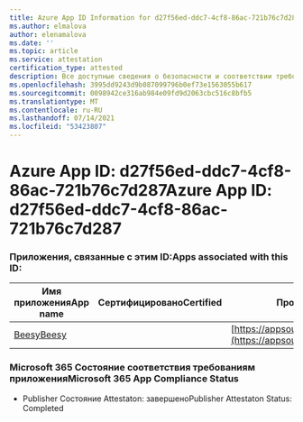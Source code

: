 ```yaml
---
title: Azure App ID Information for d27f56ed-ddc7-4cf8-86ac-721b76c7d287
ms.author: elmalova
author: elenamalova
ms.date: ''
ms.topic: article
ms.service: attestation
certification_type: attested
description: Все доступные сведения о безопасности и соответствии требованиям для d27f56ed-ddc7-4cf8-86ac-721b76c7d287.
ms.openlocfilehash: 3995dd9243d9b087099796b0ef73e1563055b617
ms.sourcegitcommit: 0098942ce316ab984e09fd9d2063cbc516c8bfb5
ms.translationtype: MT
ms.contentlocale: ru-RU
ms.lasthandoff: 07/14/2021
ms.locfileid: "53423807"
---
```

# <a name="azure-app-id-d27f56ed-ddc7-4cf8-86ac-721b76c7d287"></a><span data-ttu-id="cd7a9-103">Azure App ID: d27f56ed-ddc7-4cf8-86ac-721b76c7d287</span><span class="sxs-lookup"><span data-stu-id="cd7a9-103">Azure App ID: d27f56ed-ddc7-4cf8-86ac-721b76c7d287</span></span>


### <a name="apps-associated-with-this-id"></a><span data-ttu-id="cd7a9-104">Приложения, связанные с этим ID:</span><span class="sxs-lookup"><span data-stu-id="cd7a9-104">Apps associated with this ID:</span></span>
| <span data-ttu-id="cd7a9-105">**Имя приложения**</span><span class="sxs-lookup"><span data-stu-id="cd7a9-105">**App name**</span></span> | <span data-ttu-id="cd7a9-106">**Сертифицировано**</span><span class="sxs-lookup"><span data-stu-id="cd7a9-106">**Certified**</span></span> | <span data-ttu-id="cd7a9-107">**Просмотр в AppSource**</span><span class="sxs-lookup"><span data-stu-id="cd7a9-107">**View in AppSource**</span></span> |
|-|-|-|
| [<span data-ttu-id="cd7a9-108">Beesy</span><span class="sxs-lookup"><span data-stu-id="cd7a9-108">Beesy</span></span>](https://docs.microsoft.com/en-us/microsoft-365-app-certification/forward/WA200001248) |  | [https://appsource.microsoft.com/product/office/WA200001248](https://appsource.microsoft.com/product/office/WA200001248) |

### <a name="microsoft-365-app-compliance-status"></a><span data-ttu-id="cd7a9-109">Microsoft 365 Состояние соответствия требованиям приложения</span><span class="sxs-lookup"><span data-stu-id="cd7a9-109">Microsoft 365 App Compliance Status</span></span>
- <span data-ttu-id="cd7a9-110">Publisher Состояние Attestaton: завершено</span><span class="sxs-lookup"><span data-stu-id="cd7a9-110">Publisher Attestaton Status: Completed</span></span>
